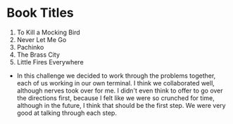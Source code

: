 # Book Titles

1. To Kill a Mocking Bird
2. Never Let Me Go
3. Pachinko
4. The Brass City
5. Little Fires Everywhere

- In this challenge we decided to work through the problems together, each of us working
in our own terminal. I think we collaborated well, although nerves took over for me.
I didn't even think to offer to go over the directions first, because I felt like we
were so crunched for time, although in the future, I think that should be the first step.
We were very good at talking through each step.
